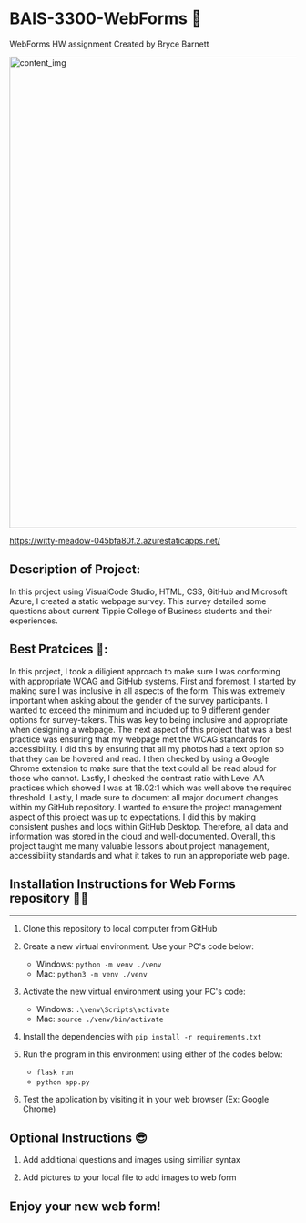 # BAIS-3300-WebForms 👾
WebForms HW assignment
Created by Bryce Barnett

<img width="826" alt="content_img" src="https://user-images.githubusercontent.com/100546534/236908389-10c99532-442b-4ae1-8779-9fffe6078cd9.png">

https://witty-meadow-045bfa80f.2.azurestaticapps.net/

## Description of Project:

In this project using VisualCode Studio, HTML, CSS, GitHub and Microsoft Azure, I created a static webpage survey. This survey detailed some questions about current Tippie College of Business students and their experiences. 

## Best Pratcices 📲:

In this project, I took a diligient approach to make sure I was conforming with appropriate WCAG and GitHub systems. First and foremost, I started by making sure I was inclusive in all aspects of the form. This was extremely important when asking about the gender of the survey participants. I wanted to exceed the minimum and included up to 9 different gender options for survey-takers. This was key to being inclusive and appropriate when designing a webpage.
The next aspect of this project that was a best practice was ensuring that my webpage met the WCAG standards for accessibility. I did this by ensuring that all my photos had a text option so that they can be hovered and read. I then checked by using a Google Chrome extension to make sure that the text could all be read aloud for those who cannot. Lastly, I checked the contrast ratio with Level AA practices which showed I was at 18.02:1 which was well above the required threshold.
Lastly, I made sure to document all major document changes within my GitHub repository. I wanted to ensure the project management aspect of this project was up to expectations. I did this by making consistent pushes and logs within GitHub Desktop.  Therefore, all data and information was stored in the cloud and well-documented. 
Overall, this  project taught me many valuable lessons about project management, accessibility standards and what it takes to run an approporiate web page.


## Installation Instructions for Web Forms repository 👷‍♂️

---

1. Clone this repository to local computer from GitHub

2. Create a new virtual environment. Use your PC's code below:

   - Windows: `python -m venv ./venv`
   - Mac: `python3 -m venv ./venv`

3. Activate the new virtual environment using your PC's code:

   - Windows: `.\venv\Scripts\activate`
   - Mac: `source ./venv/bin/activate`

4. Install the dependencies with `pip install -r requirements.txt`

5. Run the program in this environment using either of the codes below:

   - `flask run`
   - `python app.py`

6. Test the application by visiting it in your web browser (Ex: Google Chrome)

## Optional Instructions 😎

1. Add additional questions and images using similiar syntax

2. Add pictures to your local file to add images to web form

## Enjoy your new web form!

